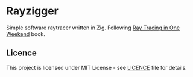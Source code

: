 # Rayzigger
Simple software raytracer written in Zig. Following [Ray Tracing in One Weekend](https://raytracing.github.io/books/RayTracingInOneWeekend.html) book.

## Licence
This project is licensed under MIT License - see [LICENCE](LICENCE) file for details.
